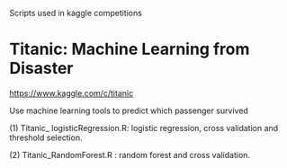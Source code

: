 Scripts used in kaggle competitions

# Titanic: Machine Learning from Disaster

https://www.kaggle.com/c/titanic

Use machine learning tools to predict which passenger survived

(1) Titanic_ logisticRegression.R: logistic regression, cross validation and threshold selection.

(2) Titanic_RandomForest.R : random forest and cross validation.
